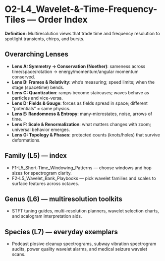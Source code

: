 # O2-L4_Wavelet-&-Time-Frequency-Tiles — Order Index
**Definition:** Multiresolution views that trade time and frequency resolution to spotlight transients, chirps, and bursts.
## Overarching Lenses

- **Lens A: Symmetry -> Conservation (Noether)**: sameness across time/space/rotation → energy/momentum/angular momentum conserved.
- **Lens B: Frames & Relativity**: who’s measuring; speed limits; when the stage (spacetime) bends.
- **Lens C: Quantization**: ramps become staircases; waves behave as particles and vice-versa.
- **Lens D: Fields & Gauge**: forces as fields spread in space; different “potentials” = same physics.
- **Lens E: Randomness & Entropy**: many-microstates, noise, arrows of time.
- **Lens F: Scale & Renormalization**: what matters changes with zoom; universal behavior emerges.
- **Lens G: Topology & Phases**: protected counts (knots/holes) that survive deformations.

## Family (L5) — index
- F1-L5_Short-Time_Windowing_Patterns — choose windows and hop sizes for spectrogram clarity.
- F2-L5_Wavelet_Bank_Playbooks — pick wavelet families and scales to surface features across octaves.
## Genus (L6) — multiresolution toolkits
- STFT tuning guides, multi-resolution planners, wavelet selection charts, and scalogram interpretation aids.
## Species (L7) — everyday exemplars
- Podcast plosive cleanup spectrograms, subway vibration spectrogram audits, power quality wavelet alarms, and medical seizure wavelet scans.
